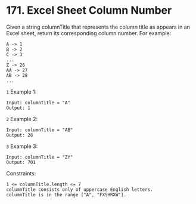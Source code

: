 # 171. Excel Sheet Column Number

Given a string columnTitle that represents the column title as appears in an Excel sheet, return its corresponding column number.
For example:

```
A -> 1
B -> 2
C -> 3
...
Z -> 26
AA -> 27
AB -> 28
...
```

`1` Example 1:

```
Input: columnTitle = "A"
Output: 1
```

`2` Example 2:

```
Input: columnTitle = "AB"
Output: 28
```

`3` Example 3:

```
Input: columnTitle = "ZY"
Output: 701
```

Constraints:

```
1 <= columnTitle.length <= 7
columnTitle consists only of uppercase English letters.
columnTitle is in the range ["A", "FXSHRXW"].
```
